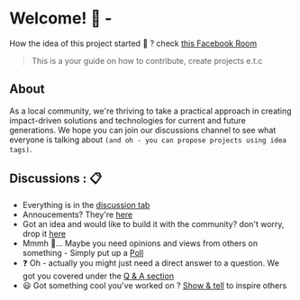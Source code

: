 # Welcome! :tada: - 
How the idea of this project started :thinking: ? check [this Facebook Room](https://web.facebook.com/100008372148032/videos/491711999358531/)

> This is a your guide on how to contribute, create projects e.t.c

## About
As a local community, we're thriving to take a practical approach in creating impact-driven solutions and technologies for current and future generations. We hope you can join our discussions channel to see what everyone is talking about `(and oh - you can propose projects using idea tags)`. 

## Discussions : 📋
- Everything is in the [discussion tab](https://github.com/Meta-DevC-Lusaka-Community-Projects/guide/discussions/)
- Annoucements? They're [here](https://github.com/Meta-DevC-Lusaka-Community-Projects/guide/discussions/categories/announcements)
- Got an idea and would like to build it with the community? don't worry, drop it [here](https://github.com/Meta-DevC-Lusaka-Community-Projects/guide/discussions/categories/ideas-projects)
- Mmmh :thinking:... Maybe you need opinions and views from others on something - Simply put up a [Poll](https://github.com/Meta-DevC-Lusaka-Community-Projects/guide/discussions/categories/polls)
-  :question: Oh - actually you might just need a direct answer to a question. We got you covered under the [Q & A section](https://github.com/Meta-DevC-Lusaka-Community-Projects/guide/discussions/categories/q-a)
- :smiley: Got something cool you've worked on ? [Show & tell](https://github.com/Meta-DevC-Lusaka-Community-Projects/guide/discussions/categories/show-and-tell) to inspire others
